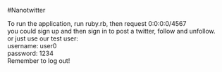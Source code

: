 #Nanotwitter

To run the application, run ruby.rb, then request 0:0:0:0/4567 <br>
you could sign up and then sign in to post a twitter, follow and unfollow.<br>
or just use our test user:<br>
username: user0 <br>
password: 1234<br>
Remember to log out!